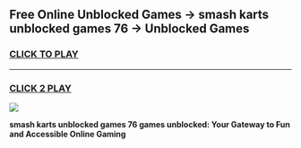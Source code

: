 
## Free Online Unblocked Games → smash karts unblocked games 76 → Unblocked Games
<h3>
<a href="https://premium.freeplayer.one?title=smash_karts_unblocked_games_76&ref=21F">CLICK TO PLAY</a></h3>
<hr>

<h3>
<a href="https://premium.freeplayer.one?title=smash_karts_unblocked_games_76&ref=21F">CLICK 2 PLAY</a>
  
</h3>

<a href="https://premium.freeplayer.one?title=smash_karts_unblocked_games_76&ref=21F/"><img src="https://clearcache.store/games.png"></a>


**smash karts unblocked games 76 games unblocked: Your Gateway to Fun and Accessible Online Gaming**
